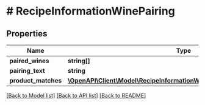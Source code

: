 # # RecipeInformationWinePairing

## Properties

Name | Type | Description | Notes
------------ | ------------- | ------------- | -------------
**paired_wines** | **string[]** |  | [optional]
**pairing_text** | **string** |  | [optional]
**product_matches** | [**\OpenAPI\Client\Model\RecipeInformationWinePairingProductMatchesInner[]**](RecipeInformationWinePairingProductMatchesInner.md) |  | [optional]

[[Back to Model list]](../../README.md#models) [[Back to API list]](../../README.md#endpoints) [[Back to README]](../../README.md)
